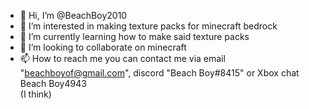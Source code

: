 - 👋 Hi, I’m @BeachBoy2010
- 👀 I’m interested in making texture packs for minecraft bedrock
- 🌱 I’m currently learning how to make said texture packs
- 💞️ I’m looking to collaborate on minecraft 
- 📫 How to reach me you can contact me via email "beachboyof@gmail.com", discord "Beach Boy#8415" or Xbox chat Beach Boy4943  
                        (I think)
<!---
BeachBoy2010/BeachBoy2010 is a ✨ special ✨ repository because its `README.md` (this file) appears on your GitHub profile.
You can click the Preview link to take a look at your changes.
--->
